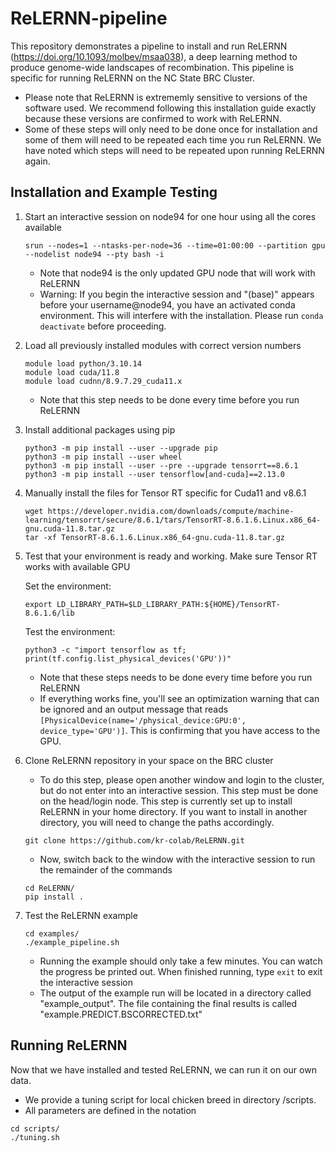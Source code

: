 # ReLERNN-pipeline
This repository demonstrates a pipeline to install and run ReLERNN (https://doi.org/10.1093/molbev/msaa038), a deep learning method to produce genome-wide landscapes of recombination. This pipeline is specific for running ReLERNN on the NC State BRC Cluster. 

* Please note that ReLERNN is extrememly sensitive to versions of the software used. We recommend following this installation guide exactly because these versions are confirmed to work with ReLERNN.
* Some of these steps will only need to be done once for installation and some of them will need to be repeated each time you run ReLERNN. We have noted which steps will need to be repeated upon running ReLERNN again. 

## Installation and Example Testing
1. Start an interactive session on node94 for one hour using all the cores available 
   ```
   srun --nodes=1 --ntasks-per-node=36 --time=01:00:00 --partition gpu --nodelist node94 --pty bash -i
   ```
    * Note that node94 is the only updated GPU node that will work with ReLERNN
    * Warning: If you begin the interactive session and "(base)" appears before your username@node94, you have an activated conda environment. This will interfere with the installation. Please run ```conda deactivate``` before proceeding.
    
2. Load all previously installed modules with correct version numbers
    ```
    module load python/3.10.14
    module load cuda/11.8
    module load cudnn/8.9.7.29_cuda11.x
    ```
    * Note that this step needs to be done every time before you run ReLERNN
      
3. Install additional packages using pip
    ```
    python3 -m pip install --user --upgrade pip
    python3 -m pip install --user wheel
    python3 -m pip install --user --pre --upgrade tensorrt==8.6.1
    python3 -m pip install --user tensorflow[and-cuda]==2.13.0
    ```
4. Manually install the files for Tensor RT specific for Cuda11 and v8.6.1
    ```
    wget https://developer.nvidia.com/downloads/compute/machine-learning/tensorrt/secure/8.6.1/tars/TensorRT-8.6.1.6.Linux.x86_64-gnu.cuda-11.8.tar.gz
    tar -xf TensorRT-8.6.1.6.Linux.x86_64-gnu.cuda-11.8.tar.gz
    ```
5. Test that your environment is ready and working. Make sure Tensor RT works with available GPU

    Set the environment:
    ```
    export LD_LIBRARY_PATH=$LD_LIBRARY_PATH:${HOME}/TensorRT-8.6.1.6/lib
    ```
    Test the environment:
    ```
    python3 -c "import tensorflow as tf; print(tf.config.list_physical_devices('GPU'))"
    ```
    * Note that these steps needs to be done every time before you run ReLERNN
    * If everything works fine, you'll see an optimization warning that can be ignored and an output message that reads `[PhysicalDevice(name='/physical_device:GPU:0', device_type='GPU')]`. This is confirming that you have access to the GPU. 
      
6. Clone ReLERNN repository in your space on the BRC cluster
      * To do this step, please open another window and login to the cluster, but do not enter into an interactive session. This step must be done on the head/login node. This step is currently set up to install ReLERNN in your home directory. If you want to install in another directory, you will need to change the paths accordingly.

      ```
      git clone https://github.com/kr-colab/ReLERNN.git
      ```
      
      * Now, switch back to the window with the interactive session to run the remainder of the commands
      ```
      cd ReLERNN/
      pip install .
      ```
7. Test the ReLERNN example
      ```
      cd examples/
      ./example_pipeline.sh
      ```
      * Running the example should only take a few minutes. You can watch the progress be printed out. When finished running, type ```exit``` to exit the interactive session
      * The output of the example run will be located in a directory called "example_output". The file containing the final results is called "example.PREDICT.BSCORRECTED.txt"

## Running ReLERNN
Now that we have installed and tested ReLERNN, we can run it on our own data. 
* We provide a tuning script for local chicken breed in directory /scripts.
* All parameters are defined in the notation
```
cd scripts/
./tuning.sh
```
